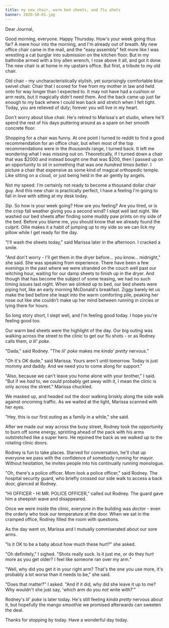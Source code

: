```yaml
---
title: my new chair, warm bed sheets, and flu shots
banner: 2020-10-01.jpg
---
```


Dear Journal,

Good morning, everyone.  Happy Thursday.  How's your week going thus
far?  A mere hour into the morning, and I'm already out of breath.  My
new office chair came in the mail, and the "easy assembly" felt more
like I was wrestling a cat burglar into submission on the kitchen
floor.  But in my bathrobe armed with a tiny allen wrench, I rose
above it all, and got it done.  The new chair is at home in my
upstairs office.  But first, a tribute to my old chair.

Old chair - my uncharacteristically stylish, yet surprisingly
comfortable blue swivel chair.  Chair that I scored for free from my
mother in law and held onto for way longer than I expected to.  It may
not have had a cushion or arm rests, but it magically didn't need
them.  And the back came up just far enough to my back where I could
lean back and stretch when I felt tight.  Today, you are relieved of
duty; forever you will live in my heart.

Don't worry about blue chair.  He's retired to Marissa's art studio,
where he'll spend the rest of his days puttering around as a spare on
her smooth concrete floor.

Shopping for a chair was funny.  At one point I turned to reddit to
find a good recommendation for an office chair, but when most of the
top recommendations were in the _thousands_ range, I turned back.  It
left me wondering what I was missing out on.  Theoretically, if I
turned down a chair that was $2000 and instead bought one that was
$200, then I passed up on an opportunity to sit in something that was
_one hundred times better_.  I picture a chair that expensive as some
kind of magical orthopedic temple.  Like sitting on a cloud, or just
being held in the air gently by angels.

Not my speed.  I'm certainly not ready to become a thousand dollar
chair guy.  And this new chair is practically perfect, I have a
feeling I'm going to fall in love with sitting at my desk today.

_Sip_.  So how is your week going?  How are you feeling?  Are you
tired, or is the crisp fall weather giving you a second wind?  I slept
well last night.  We washed our bed sheets after finding some muddy
paw prints on my side of the bed.  Before you blame me, you should
know that we already found the culprit.  Ollie makes it a habit of
jumping up to my side so we can lick my pillow while I get ready for
the day.

"I'll wash the sheets today," said Marissa later in the afternoon.  I
cracked a smile.

"And don't worry - I'll get them in the dryer before... you
know... midnight," she said.  She was speaking from experience.  There
have been a few evenings in the past where we were stranded on the
couch well past our witching hour, waiting for our damp sheets to
finish up in the dryer.  And though that has become the subject of
some teasing, we had no such timing issues last night.  When we
slinked up to bed, our bed sheets were piping hot, like an early
morning McDonald's breakfast.  Ziggy barely let us make the bed before
she leapt into the warm comforting pile, peaking her nose out like she
couldn't make up her mind between running in circles or lying there
for hours.

So long story short, I slept well, and I'm feeling good today.  I hope
you're feeling good too.

Our warm bed sheets were the highlight of the day.  Our big outing was
walking across the street to the clinic to get our flu shots - or as
Rodney calls them, _a lil' poke_.

"Dada," said Rodney.  "The _lil' poke_ makes me _kinda' pretty_
nervous."

"Oh it's OK dude," said Marissa.  Yours aren't until tomorrow.  Today
is just mommy and daddy.  And we need you to come along for support."

"Also, because we can't leave you home alone with your brother," I
said.  "But if we _had_ to, we could probably get away with it, I mean
the clinic is only across the street."  Marissa chuckled.

We masked up, and headed out the door walking briskly along the side
walk against oncoming traffic.  As we waited at the light, Marissa
scanned with her eyes.

"Hey, this is our first outing as a family in a while," she said.

After we made our way across the busy street, Rodney took the
opportunity to burn off some energy, sprinting ahead of the pack with
his arms outstretched like a super hero.  He rejoined the back as we
walked up to the rotating clinic doors.

Rodney is fun to take places.  Starved for conversation, he'll chat up
everyone we pass with the confidence of somebody running for mayor.
Without hesitation, he invites people into his continually running
monologue.

"Oh, there's a police officer.  Mom look a police officer," said
Rodney.  The hospital security guard, who briefly crossed our side
walk to access a back door, glanced at Rodney.

"HI OFFICER - HI MR. POLICE OFFICER," called out Rodney.  The guard
gave him a sheepish wave and disappeared.

Once we were inside the clinic, everyone in the building was
_doctor_ - even the orderly who took our temperature at the door.
When we sat in the cramped office, Rodney filled the room with
questions.

As the day went on, Marissa and I mutually commiserated about our sore
arms.

"Is it OK to be a baby about how much these hurt?" she asked.

"Oh definitely," I sighed.  "Shots really suck.  Is it just me, or do
they hurt more as you get older?  I feel like someone ran over my
arm."

"Well, why did you get it in your right arm?  That's the one you use
more, it's probably a lot worse than it needs to be," she said.

"Does that matter?" I asked.  "And if it did, why did she leave it up
to me?  Why wouldn't she just say, 'which arm do you _not_ write
with?'"

Rodney's _lil' poke_ is later today.  He's still feeling _kinda
pretty_ nervous about it, but hopefully the mango smoothie we promised
afterwards can sweeten the deal.

Thanks for stopping by today.  Have a wonderful day today.
